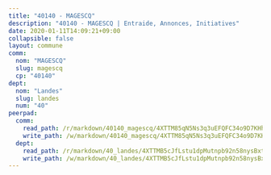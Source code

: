```yaml
---
title: "40140 - MAGESCQ"
description: "40140 - MAGESCQ | Entraide, Annonces, Initiatives"
date: 2020-01-11T14:09:21+09:00
collapsible: false
layout: commune
comm:
  nom: "MAGESCQ"
  slug: magescq
  cp: "40140"
dept:
  nom: "Landes"
  slug: landes
  num: "40"
peerpad:
  comm:
    read_path: /r/markdown/40140_magescq/4XTTM85qN5Ns3q3uEFQFC34o9D7KHhQaGnUGYifNiQhvisCh3
    write_path: /w/markdown/40140_magescq/4XTTM85qN5Ns3q3uEFQFC34o9D7KHhQaGnUGYifNiQhvisCh3-K3TgUMEYN7Sm9EzQ5K5cNfFicuRw8jNe8D3m2S8292XdxgsGgRUKgWEgibXQFfGJU48WZiUJhrPztQu1Qkeu5xfLC48cKLfoBbiKUDR2vbk4ZeGGARxAvU2cnH4hsXddwYW3Cjuw
  dept:
    read_path: /r/markdown/40_landes/4XTTMB5cJfLstu1dpMutnpb92n58nysBxt2LvNHp8iFa2he7h
    write_path: /w/markdown/40_landes/4XTTMB5cJfLstu1dpMutnpb92n58nysBxt2LvNHp8iFa2he7h-K3TgUvrqNj5GqBsxRXbDQxXTucun7uHSVZWT5C8CgQNaESTTE4cfR63JCubPGiKkKruc9dwpRJsb8aWPbJoGCdC5JVr33cPSqpb1rkjpoPrBPEdrj3zMya2yHWSYgr5GG1nyDstK
---
```


